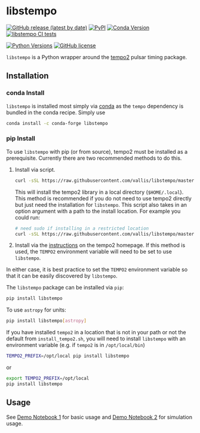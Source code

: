 # libstempo

[![GitHub release (latest by date)](https://img.shields.io/github/v/release/vallis/libstempo)](https://github.com/vallis/libstempo/releases/latest)
[![PyPI](https://img.shields.io/pypi/v/libstempo)](https://pypi.org/project/libstempo/)
[![Conda Version](https://img.shields.io/conda/vn/conda-forge/libstempo.svg)](https://anaconda.org/conda-forge/libstempo)
[![libstempo CI tests](https://github.com/vallis/libstempo/actions/workflows/ci_tests.yml/badge.svg)](https://github.com/vallis/libstempo/actions/workflows/ci_tests.yml)


[![Python Versions](https://img.shields.io/badge/python-3.6%2C%203.7%2C%203.8%2C%203.9-blue.svg)]()
[![GitHub license](https://img.shields.io/github/license/Naereen/StrapDown.js.svg)](https://github.com/vallis/libstempo/blob/master/LICENSE)

`libstempo` is a Python wrapper around the [tempo2](https://bitbucket.org/psrsoft/tempo2/src/master/) pulsar timing package.


## Installation

### conda Install

`libstempo` is installed most simply via [conda](https://docs.conda.io/en/latest/) as the `tempo` dependency
is bundled in the conda recipe. Simply use
```bash
conda install -c conda-forge libstempo
```

### pip Install

To use `libstempo` with pip (or from source), tempo2 must be installed as a prerequisite. Currently there are two recommended methods to do this.

1. Install via script. 
    ```bash
    curl -sSL https://raw.githubusercontent.com/vallis/libstempo/master/install_tempo2.sh | sh
    ```
    This will install the tempo2 library in a local directory (`$HOME/.local`). This method is recommended if you do not need to use tempo2 directly but just need the installation for `libstempo`.
    This script also takes in an option argument with a path to the
    install location. For example you could run:
    ```bash
    # need sudo if installing in a restricted location
    curl -sSL https://raw.githubusercontent.com/vallis/libstempo/master/install_tempo2.sh /usr/local | sudo sh -
    ``` 
2. Install via the [instructions](https://bitbucket.org/psrsoft/tempo2/src/master/README.md) on the tempo2 homepage. If this method is used, the `TEMPO2` environment variable will need to be set to use `libstempo`.

In either case, it is best practice to set the `TEMPO2` environment
variable so that it can be easily discovered by `libstempo`.

The `libstempo` package can be installed via `pip`:
```bash
pip install libstempo
```

To use `astropy` for units:
```bash
pip install libstempo[astropy]
```

If you have installed `tempo2` in a location that is not in your path or not the default from `install_tempo2.sh`, you will need to install 
`libstempo` with an environment variable (e.g. if `tempo2` is in `/opt/local/bin`)
```bash
TEMPO2_PREFIX=/opt/local pip install libstempo
```
or
```bash
export TEMPO2_PREFIX=/opt/local
pip install libstempo
```

## Usage

See [Demo Notebook 1](https://github.com/vallis/libstempo/blob/master/demo/libstempo-demo.ipynb) for basic usage and [Demo Notebook 2](https://github.com/vallis/libstempo/blob/master/demo/libstempo-toasim-demo.ipynb) for simulation usage.
